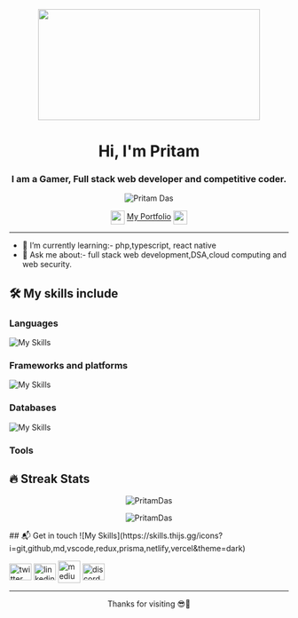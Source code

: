 <div align="center">
<img align="center" height="200px" width="400px" src="https://developers.giphy.com/branch/master/static/api-512d36c09662682717108a38bbb5c57d.gif">
</div>
<h1 align="center">Hi, I'm Pritam </h1>
<h3 align="center">I am a Gamer, Full stack web developer and competitive coder.</h3>
<div align="center">
  <p> <img src="https://komarev.com/ghpvc/?username=shivam1317&label=Profile%20views&color=023e8a&style=flat" alt="Pritam Das" /> </p>
  </div>
<div align="center">
  <img src="https://cdn.discordapp.com/emojis/619643456310083656.gif?size=160&quality=lossless" align="center" height="25px" width="25px"/>
<a href="#" target="_blank" align="center">My Portfolio</a>
  <img src="https://cdn.discordapp.com/emojis/619643456310083656.gif?size=160&quality=lossless" align="center" height="25px" width="25px"/>
</div>

-----
- 🌱 I’m currently learning:- php,typescript, react native
- 💬 Ask me about:- full stack web development,DSA,cloud computing and web security.

## 🛠 My skills include

### Languages

![My Skills](https://skills.thijs.gg/icons?i=cpp,html,css,js,ts,golang,python,php,java&theme=dark) 

### Frameworks and platforms

![My Skills](https://skills.thijs.gg/icons?i=react,nextjs,nodejs,express,tailwind,bootstrap,aws,azure,linux,materialui&theme=dark)

### Databases

![My Skills](https://skills.thijs.gg/icons?i=mongodb,firebase,mysql&theme=dark)

### Tools



## 🔥 Streak Stats
<p align="center"><img src="[https://github-readme-streak-stats.herokuapp.com/?user=Pritam28877&theme=black-ice](https://github-readme-streak-stats.herokuapp.com?user=Pritam28877&theme=dark&hide_border=true)](https://git.io/streak-stats)" alt="PritamDas"  /></p>
<!-- <p align="center"><img src="https://github-readme-stats.vercel.app/api?username=Pritam28877&show_icons=true&locale=en&theme=tokyonight" alt="PritamDas"  /></p> -->
<p align="center"><img src="https://github-readme-stats.vercel.app/api/top-langs?username=Pritam28877&show_icons=true&locale=en&layout=compact&theme=tokyonight" alt="PritamDas"  /></p>
## 📬 Get in touch
![My Skills](https://skills.thijs.gg/icons?i=git,github,md,vscode,redux,prisma,netlify,vercel&theme=dark)
<p>
<a href="https://twitter.com/PritamD285" target="_blank"><img align="center" src="https://raw.githubusercontent.com/rahuldkjain/github-profile-readme-generator/master/src/images/icons/Social/twitter.svg" alt="twitter" height="30" width="40" /></a>
<a href="https://www.linkedin.com/in/pritam-das-366397223/" target="_blank"><img align="center" src="https://raw.githubusercontent.com/rahuldkjain/github-profile-readme-generator/master/src/images/icons/Social/linked-in-alt.svg" alt="linkedin" height="30" width="40" /></a>
<a href="#" target="_blank"><img align="center" src="![image](https://github.com/Pritam28877/Pritam28877/assets/92548589/479a36d1-f1a2-4ae9-abb3-726f42f6384b)
" alt="medium" height"30" width="40"/></a>
<a href="#" target="_blank"><img align="center" src="https://skills.thijs.gg/icons?i=discord&theme=dark" height="30" width="40" alt="discord"/></a>
</p>

----

<p align="center">
Thanks for visiting 😎🤝
</p>
